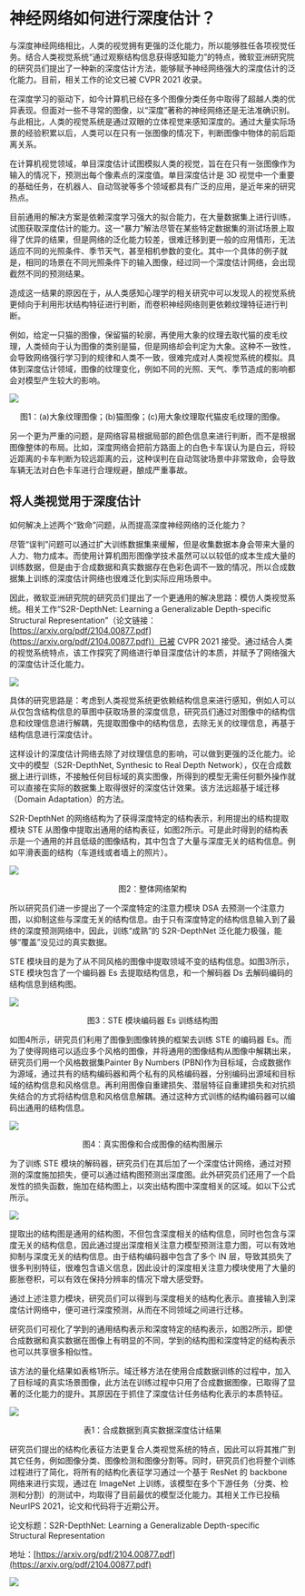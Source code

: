# 神经网络如何进行深度估计？

与深度神经网络相比，人类的视觉拥有更强的泛化能力，所以能够胜任各项视觉任务。结合人类视觉系统“通过观察结构信息获得感知能力”的特点，微软亚洲研究院的研究员们提出了一种新的深度估计方法，能够赋予神经网络强大的深度估计的泛化能力。目前，相关工作的论文已被 CVPR 2021 收录。

在深度学习的驱动下，如今计算机已经在多个图像分类任务中取得了超越人类的优异表现。但面对一些不寻常的图像，以“深度”著称的神经网络还是无法准确识别。与此相比，人类的视觉系统是通过双眼的立体视觉来感知深度的。通过大量实际场景的经验积累以后，人类可以在只有一张图像的情况下，判断图像中物体的前后距离关系。

在计算机视觉领域，单目深度估计试图模拟人类的视觉，旨在在只有一张图像作为输入的情况下，预测出每个像素点的深度值。单目深度估计是 3D 视觉中一个重要的基础任务，在机器人、自动驾驶等多个领域都具有广泛的应用，是近年来的研究热点。

目前通用的解决方案是依赖深度学习强大的拟合能力，在大量数据集上进行训练，试图获取深度估计的能力。这一“暴力”解法尽管在某些特定数据集的测试场景上取得了优异的结果，但是网络的泛化能力较差，很难迁移到更一般的应用情形，无法适应不同的光照条件、季节天气，甚至相机参数的变化。其中一个具体的例子就是，相同的场景在不同光照条件下的输入图像，经过同一个深度估计网络，会出现截然不同的预测结果。

造成这一结果的原因在于，从人类感知心理学的相关研究中可以发现人的视觉系统更倾向于利用形状结构特征进行判断，而卷积神经网络则更依赖纹理特征进行判断。

例如，给定一只猫的图像，保留猫的轮廓，再使用大象的纹理去取代猫的皮毛纹理，人类倾向于认为图像的类别是猫，但是网络却会判定为大象。这种不一致性，会导致网络强行学习到的规律和人类不一致，很难完成对人类视觉系统的模拟。具体到深度估计领域，图像的纹理变化，例如不同的光照、天气、季节造成的影响都会对模型产生较大的影响。

![](https://maoxianxin1996.oss-accelerate.aliyuncs.com/codechina/20210604105005.png)

<div align="center">
图1：(a)大象纹理图像；(b)猫图像；(c)用大象纹理取代猫皮毛纹理的图像。
</div>

另一个更为严重的问题，是网络容易根据局部的颜色信息来进行判断，而不是根据图像整体的布局。比如，深度网络会把前方路面上的白色卡车误认为是白云，将较近距离的卡车判断为较远距离的云，这种误判在自动驾驶场景中非常致命，会导致车辆无法对白色卡车进行合理规避，酿成严重事故。

## 将人类视觉用于深度估计

如何解决上述两个“致命”问题，从而提高深度神经网络的泛化能力？

尽管“误判”问题可以通过扩大训练数据集来缓解，但是收集数据本身会带来大量的人力、物力成本。而使用计算机图形图像学技术虽然可以以较低的成本生成大量的训练数据，但是由于合成数据和真实数据存在色彩色调不一致的情况，所以合成数据集上训练的深度估计网络也很难泛化到实际应用场景中。

因此，微软亚洲研究院的研究员们提出了一个更通用的解决思路：模仿人类视觉系统。相关工作“S2R-DepthNet: Learning a Generalizable Depth-specific Structural Representation”（论文链接：[https://arxiv.org/pdf/2104.00877.pdf](https://arxiv.org/pdf/2104.00877.pdf)）已被 CVPR 2021 接受。通过结合人类的视觉系统特点，该工作探究了网络进行单目深度估计的本质，并赋予了网络强大的深度估计泛化能力。

![](https://maoxianxin1996.oss-accelerate.aliyuncs.com/codechina/20210604105130.png)

具体的研究思路是：考虑到人类视觉系统更依赖结构信息来进行感知，例如人可以从仅包含结构信息的草图中获取场景的深度信息，研究员们通过对图像中的结构信息和纹理信息进行解耦，先提取图像中的结构信息，去除无关的纹理信息，再基于结构信息进行深度估计。

这样设计的深度估计网络去除了对纹理信息的影响，可以做到更强的泛化能力。论文中的模型（S2R-DepthNet, Synthesic to Real Depth Network），仅在合成数据上进行训练，不接触任何目标域的真实图像，所得到的模型无需任何额外操作就可以直接在实际的数据集上取得很好的深度估计效果。该方法远超基于域迁移（Domain Adaptation）的方法。

S2R-DepthNet 的网络结构为了获得深度特定的结构表示，利用提出的结构提取模块 STE 从图像中提取出通用的结构表征，如图2所示。可是此时得到的结构表示是一个通用的并且低级的图像结构，其中包含了大量与深度无关的结构信息。例如平滑表面的结构（车道线或者墙上的照片）。

![](https://maoxianxin1996.oss-accelerate.aliyuncs.com/codechina/20210604105150.png)

<div align="center">
图2：整体网络架构
</div>

所以研究员们进一步提出了一个深度特定的注意力模块 DSA 去预测一个注意力图，以抑制这些与深度无关的结构信息。由于只有深度特定的结构信息输入到了最终的深度预测网络中，因此，训练“成熟”的 S2R-DepthNet 泛化能力极强，能够“覆盖”没见过的真实数据。

STE 模块目的是为了从不同风格的图像中提取领域不变的结构信息。如图3所示，STE 模块包含了一个编码器 Es 去提取结构信息，和一个解码器 Ds 去解码编码的结构信息到结构图。

![](https://maoxianxin1996.oss-accelerate.aliyuncs.com/codechina/20210604105227.png)

<div align="center">
图3：STE 模块编码器 Es 训练结构图
</div>

如图4所示，研究员们利用了图像到图像转换的框架去训练 STE 的编码器 Es。而为了使得网络可以适应多个风格的图像，并将通用的图像结构从图像中解耦出来，研究员们用一个风格数据集Painter By Numbers (PBN)作为目标域，合成数据作为源域，通过共有的结构编码器和两个私有的风格编码器，分别编码出源域和目标域的结构信息和风格信息。再利用图像自重建损失、潜层特征自重建损失和对抗损失结合的方式将结构信息和风格信息解耦。通过这种方式训练的结构编码器可以编码出通用的结构信息。

![](https://maoxianxin1996.oss-accelerate.aliyuncs.com/codechina/20210604105302.png)

<div align="center">
图4：真实图像和合成图像的结构图展示
</div>

为了训练 STE 模块的解码器，研究员们在其后加了一个深度估计网络，通过对预测的深度施加损失，便可以通过结构图预测出深度图。此外研究员们还用了一个启发性的损失函数，施加在结构图上，以突出结构图中深度相关的区域。如以下公式所示。

![](https://maoxianxin1996.oss-accelerate.aliyuncs.com/codechina/20210604105340.png)

提取出的结构图是通用的结构图，不但包含深度相关的结构信息，同时也包含与深度无关的结构信息，因此通过提出深度相关注意力模型预测注意力图，可以有效地抑制与深度无关的结构信息。由于结构编码器中包含了多个 IN 层，导致其损失了很多判别特征，很难包含语义信息，因此设计的深度相关注意力模块使用了大量的膨胀卷积，可以有效在保持分辨率的情况下增大感受野。

通过上述注意力模块，研究员们可以得到与深度相关的结构化表示。直接输入到深度估计网络中，便可进行深度预测，从而在不同领域之间进行迁移。

研究员们可视化了学到的通用结构表示和深度特定的结构表示，如图2所示，即使合成数据和真实数据在图像上有明显的不同，学到的结构图和深度特定的结构表示也可以共享很多相似性。

该方法的量化结果如表格1所示。域迁移方法在使用合成数据训练的过程中，加入了目标域的真实场景图像，此方法在训练过程中只用了合成数据图像，已取得了显著的泛化能力的提升。其原因在于抓住了深度估计任务结构化表示的本质特征。

![](https://maoxianxin1996.oss-accelerate.aliyuncs.com/codechina/20210604105405.png)

<div align="center">
表1：合成数据到真实数据深度估计结果
</div>

研究员们提出的结构化表征方法更复合人类视觉系统的特点，因此可以将其推广到其它任务，例如图像分类、图像检测和图像分割等。同时，研究员们也将整个训练过程进行了简化，将所有的结构化表征学习通过一个基于 ResNet 的 backbone 网络来进行实现，通过在 ImageNet 上训练，该模型在多个下游任务（分类、检测和分割）的测试中，均取得了目前最优的模型泛化能力。其相关工作已投稿 NeurIPS 2021，论文和代码将于近期公开。

论文标题：S2R-DepthNet: Learning a Generalizable Depth-specific Structural Representation

地址：[https://arxiv.org/pdf/2104.00877.pdf](https://arxiv.org/pdf/2104.00877.pdf)

![](https://maoxianxin1996.oss-accelerate.aliyuncs.com/codechina/20210603140942.png)